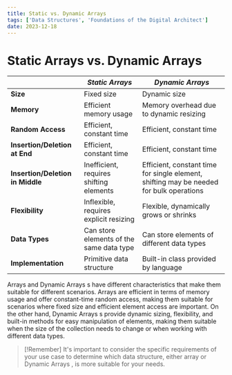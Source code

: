```yaml
---
title: Static vs. Dynamic Arrays
tags: ['Data Structures', 'Foundations of the Digital Architect']
date: 2023-12-18
---
```

# Static Arrays vs. Dynamic Arrays

|            | *Static Arrays*                                   | *Dynamic Arrays*                                    |
|------------|------------------------------------------|-----------------------------------------------|
| **Size**       | Fixed size                               | Dynamic size                                  |
| **Memory**     | Efficient memory usage                   | Memory overhead due to dynamic resizing        |
| **Random Access** | Efficient, constant time                | Efficient, constant time                      |
| **Insertion/Deletion at End** | Efficient, constant time           | Efficient, constant time                      |
| **Insertion/Deletion in Middle** | Inefficient, requires shifting elements | Efficient, constant time for single element, shifting may be needed for bulk operations |
| **Flexibility** | Inflexible, requires explicit resizing   | Flexible, dynamically grows or shrinks        |
| **Data Types** | Can store elements of the same data type | Can store elements of different data types     |
| **Implementation** | Primitive data structure                | Built-in class provided by language            |

Arrays and Dynamic Arrays s have different characteristics that make them suitable for different scenarios. Arrays are efficient in terms of memory usage and offer constant-time random access, making them suitable for scenarios where fixed size and efficient element access are important. On the other hand, Dynamic Arrays s provide dynamic sizing, flexibility, and built-in methods for easy manipulation of elements, making them suitable when the size of the collection needs to change or when working with different data types.

> [!Remember]
> It's important to consider the specific requirements of your use case to determine which data structure, either array or Dynamic Arrays , is more suitable for your needs.

